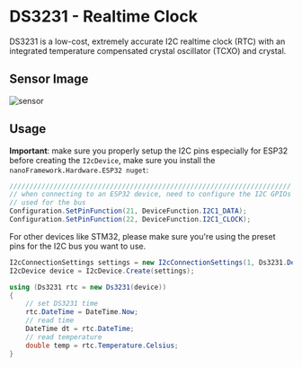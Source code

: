 # DS3231 - Realtime Clock
DS3231 is a low-cost, extremely accurate I2C realtime clock (RTC) with an integrated temperature compensated crystal oscillator (TCXO) and crystal.

## Sensor Image

![sensor](https://raw.githubusercontent.com/nanoframework/nanoFramework.IoT.Device/develop/devices/Ds3231/sensor.jpg)

## Usage

**Important**: make sure you properly setup the I2C pins especially for ESP32 before creating the `I2cDevice`, make sure you install the `nanoFramework.Hardware.ESP32 nuget`:

```csharp
//////////////////////////////////////////////////////////////////////
// when connecting to an ESP32 device, need to configure the I2C GPIOs
// used for the bus
Configuration.SetPinFunction(21, DeviceFunction.I2C1_DATA);
Configuration.SetPinFunction(22, DeviceFunction.I2C1_CLOCK);
```

For other devices like STM32, please make sure you're using the preset pins for the I2C bus you want to use.

```csharp
I2cConnectionSettings settings = new I2cConnectionSettings(1, Ds3231.DefaultI2cAddress);
I2cDevice device = I2cDevice.Create(settings);

using (Ds3231 rtc = new Ds3231(device))
{
    // set DS3231 time
    rtc.DateTime = DateTime.Now;
    // read time
    DateTime dt = rtc.DateTime;
    // read temperature
    double temp = rtc.Temperature.Celsius;
}
```

